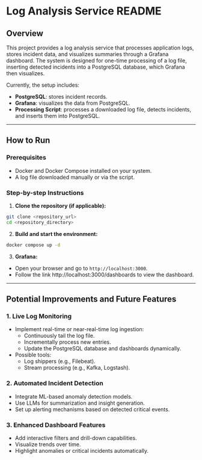 # Log Analysis Service README

## Overview

This project provides a log analysis service that processes application logs, stores incident data, and visualizes summaries through a Grafana dashboard. The system is designed for one-time processing of a log file, inserting detected incidents into a PostgreSQL database, which Grafana then visualizes.

Currently, the setup includes:
- **PostgreSQL**: stores incident records.
- **Grafana**: visualizes the data from PostgreSQL.
- **Processing Script**: processes a downloaded log file, detects incidents, and inserts them into PostgreSQL.


---

## How to Run

### Prerequisites
- Docker and Docker Compose installed on your system.
- A log file downloaded manually or via the script.

### Step-by-step Instructions

1. **Clone the repository (if applicable):**
```bash
git clone <repository_url>
cd <repository_directory>
```

2. **Build and start the environment:**
```bash
docker compose up -d
```

3. **Grafana:**
- Open your browser and go to `http://localhost:3000`.
- Follow the link http://localhost:3000/dashboards to view the dashboard.

---

## Potential Improvements and Future Features
### 1. Live Log Monitoring
- Implement real-time or near-real-time log ingestion:
  - Continuously tail the log file.
  - Incrementally process new entries.
  - Update the PostgreSQL database and dashboards dynamically.
- Possible tools:
  - Log shippers (e.g., Filebeat).
  - Stream processing (e.g., Kafka, Logstash).

### 2. Automated Incident Detection
- Integrate ML-based anomaly detection models.
- Use LLMs for summarization and insight generation.
- Set up alerting mechanisms based on detected critical events.

### 3. Enhanced Dashboard Features
- Add interactive filters and drill-down capabilities.
- Visualize trends over time.
- Highlight anomalies or critical incidents automatically.